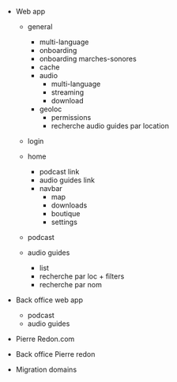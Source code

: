 - Web app
  - general
    - multi-language
    - onboarding
    - onboarding marches-sonores
    - cache
    - audio
      - multi-language
      - streaming
      - download
    - geoloc
      - permissions
      - recherche audio guides par location
    
  - login
  - home
    - podcast link
    - audio guides link
    - navbar
      - map
      - downloads
      - boutique
      - settings
  - podcast
  - audio guides
    - list
    - recherche par loc + filters
    - recherche par nom 


- Back office web app
  - podcast
  - audio guides

- Pierre Redon.com
- Back office Pierre redon

- Migration domains
